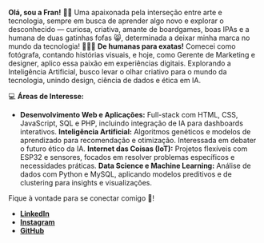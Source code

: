 **Olá, sou a Fran!** 🙆‍♀️
Uma apaixonada pela interseção entre arte e tecnologia, sempre em busca de aprender algo novo e explorar o desconhecido — curiosa, criativa, amante de boardgames, boas IPAs e a humana de duas gatinhas fofas 😸, determinada a deixar minha marca no mundo da tecnologia!
👩🏻‍💻 **De humanas para exatas!** Comecei como fotógrafa, contando histórias visuais, e hoje, como Gerente de Marketing e designer, aplico essa paixão em experiências digitais. Explorando a Inteligência Artificial, busco levar o olhar criativo para o mundo da tecnologia, unindo design, ciência de dados e ética em IA.

💻 **Áreas de Interesse:** 
* **Desenvolvimento Web e Aplicações:** Full-stack com HTML, CSS, JavaScript, SQL e PHP, incluindo integração de IA para dashboards interativos.
**Inteligência Artificial:** Algoritmos genéticos e modelos de aprendizado para recomendação e otimização. Interessada em debater o futuro ético da IA.
**Internet das Coisas (IoT):** Projetos flexíveis com ESP32 e sensores, focados em resolver problemas específicos e necessidades práticas.
**Data Science e Machine Learning:** Análise de dados com Python e MySQL, aplicando modelos preditivos e de clustering para insights e visualizações.

Fique à vontade para se conectar comigo 🤝!
  
- [**LinkedIn**](https://www.linkedin.com/in/franmoura/)
- [**Instagram**](https://www.instagram.com/franamoura/)
- [**GitHub**](https://github.com/FrancineEstefanela)
